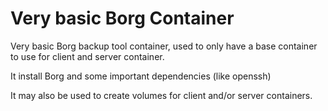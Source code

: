 Very basic Borg Container
=========================

Very basic Borg backup tool container, used to only have a base container to use for client and server container.

It install Borg and some important dependencies (like openssh)

It may also be used to create volumes for client and/or server containers.